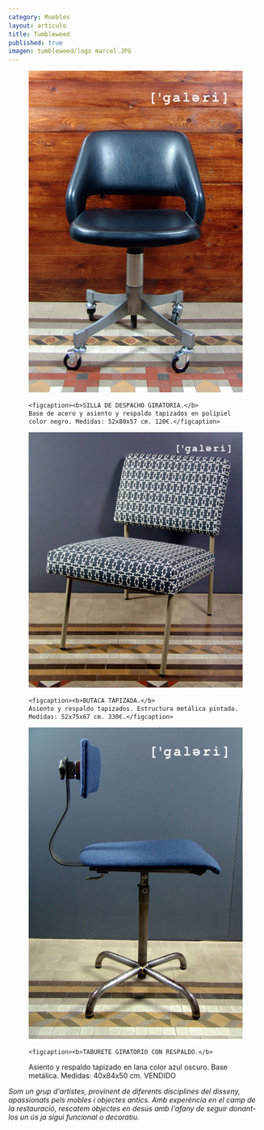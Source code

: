 ```yaml
---
category: Muebles
layout: articulo
title: Tumbleweed
published: true
imagen: tumbleweed/logo marcel.JPG
---
```


<div class="figure-group">

<figure>
	<a href="/images/tumbleweed/SILLA DE DESPACHO-WEB.jpg"><img src="/images/tumbleweed/SILLA DE DESPACHO-WEB.jpg" alt="Silla de despacho"></a>
	
	<figcaption><b>SILLA DE DESPACHO GIRATORIA.</b>
    Base de acero y asiento y respaldo tapizados en polipiel color negro. Medidas: 52x80x57 cm. 120€.</figcaption>
</figure>

<figure>
	<a href="/images/tumbleweed/BUTACA-WEB.jpg"><img src="/images/tumbleweed/BUTACA-WEB.jpg" alt="Butaca tapizada"></a>
	
	<figcaption><b>BUTACA TAPIZADA.</b>
    Asiento y respaldo tapizados. Estructura metálica pintada. Medidas: 52x75x67 cm. 330€.</figcaption>
</figure>

<figure>
	<a href="/images/tumbleweed/SILLA GIRATORIA-WEB.jpg"><img src="/images/tumbleweed/SILLA GIRATORIA-WEB.jpg" alt="Silla giratoria"></a>

	<figcaption><b>TABURETE GIRATORIO CON RESPALDO.</b>
 Asiento y respaldo tapizado en lana color azul oscuro. Base metálica. Medidas: 40x84x50 cm. VENDIDO </figcaption>
</figure>

</div>

_Som un grup d'artistes, provinent de diferents disciplines del disseny, apassionats pels mobles i objectes antics.
Amb experència en el camp de la restauració, rescatem objectes en desús amb l'afany de seguir donant-los un ús ja sigui funcional o decoratiu._

